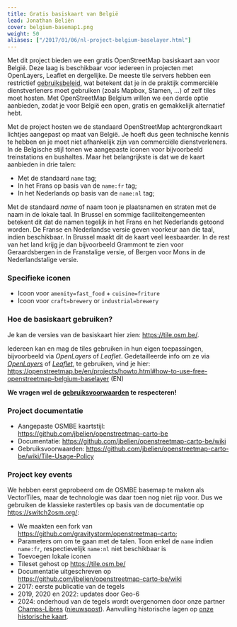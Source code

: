 ```yaml
---
title: Gratis basiskaart van België
lead: Jonathan Beliën
cover: belgium-basemap1.png
weight: 50
aliases: ["/2017/01/06/nl-project-belgium-baselayer.html"]
---
```


Met dit project bieden we een gratis OpenStreetMap basiskaart aan voor België. Deze laag is beschikbaar voor iedereen in projecten met OpenLayers, Leaflet en dergelijke. De meeste tile servers hebben een restrictief [gebruiksbeleid](http://wiki.openstreetmap.org/wiki/Tile_usage_policy), wat betekent dat je in de praktijk commerciële dienstverleners moet gebruiken (zoals Mapbox, Stamen, ...) of zelf tiles moet hosten.
Met OpenStreetMap Belgium willen we een derde optie aanbieden, zodat je voor België een open, gratis en gemakkelijk alternatief hebt.

Met de project hosten we de standaard OpenStreetMap achtergrondkaart lichtjes aangepast op maat van België. Je hoeft dus geen technische kennis te hebben en je moet niet afhankelijk zijn van commerciële dienstverleners. In de Belgische stijl tonen we aangepaste iconen voor bijvoorbeeld treinstations en bushaltes. Maar het belangrijkste is dat we de kaart aanbieden in drie talen:

* Met de standaard `name` tag;
* In het Frans op basis van de `name:fr` tag;
* In het Nederlands op basis van de `name:nl` tag;

Met de standaard _name_ of naam toon je plaatsnamen en straten met de naam in de lokale taal. In Brussel en sommige faciliteitengemeenten betekent dit dat de namen tegelijk in het Frans en het Nederlands getoond worden.
De Franse en Nederlandse versie geven voorkeur aan die taal, indien beschikbaar. In Brussel maakt dit de kaart veel leesbaarder. In de rest van het land krijg je dan bijvoorbeeld Grammont te zien voor Geraardsbergen in de Franstalige versie, of Bergen voor Mons in de Nederlandstalige versie.

### Specifieke iconen

* Icoon voor `amenity=fast_food` + `cuisine=friture`
* Icoon voor `craft=brewery` or `industrial=brewery`

### Hoe de basiskaart gebruiken?

Je kan de versies van de basiskaart hier zien: <https://tile.osm.be/>.

Iedereen kan en mag de tiles gebruiken in hun eigen toepassingen, bijvoorbeeld via _OpenLayers_ of _Leaflet_.
Gedetailleerde info om ze via _[OpenLayers](https://openlayers.org/)_ of _[Leaflet](http://leafletjs.com/)_, te gebruiken, vind je hier: <https://openstreetmap.be/en/projects/howto.html#how-to-use-free-openstreetmap-belgium-baselayer> (EN)

**We vragen wel de [gebruiksvoorwaarden](https://github.com/jbelien/openstreetmap-carto-be/wiki/Tile-Usage-Policy) te respecteren!**

### Project documentatie

* Aangepaste OSMBE kaartstijl: <https://github.com/jbelien/openstreetmap-carto-be>
* Documentatie: <https://github.com/jbelien/openstreetmap-carto-be/wiki>
* Gebruiksvoorwaarden: <https://github.com/jbelien/openstreetmap-carto-be/wiki/Tile-Usage-Policy>

### Project key events

We hebben eerst geprobeerd om de OSMBE basemap te maken als VectorTiles, maar de technologie was daar toen nog niet rijp voor. Dus we gebruiken de klassieke rastertiles op basis van de documentatie op <https://switch2osm.org/>:

* We maakten een fork van <https://github.com/gravitystorm/openstreetmap-carto>;
* Parameters om om te gaan met de talen. Toon enkel de `name` indien `name:fr`, respectievelijk `name:nl` niet beschikbaar is
* Toevoegen lokale iconen
* Tileset gehost op <https://tile.osm.be/>
* Documentatie uitgeschreven op <https://github.com/jbelien/openstreetmap-carto-be/wiki>
* 2017: eerste publicatie van de tegels
* 2019, 2020 en 2022: updates door Geo-6
* 2024: onderhoud van de tegels wordt overgenomen door onze partner [Champs-Libres](https://champs-libres.coop) ([nieuwspost](https://openstreetmap.be/nl/2024/04/25/tiles-updated.html)). Aanvulling historische lagen op [onze historische kaart](https://play.osm.be/historischekaart.html#17/50.73016/4.23513/OSMBelgiumArchiveMarch2019-OSMroads).
